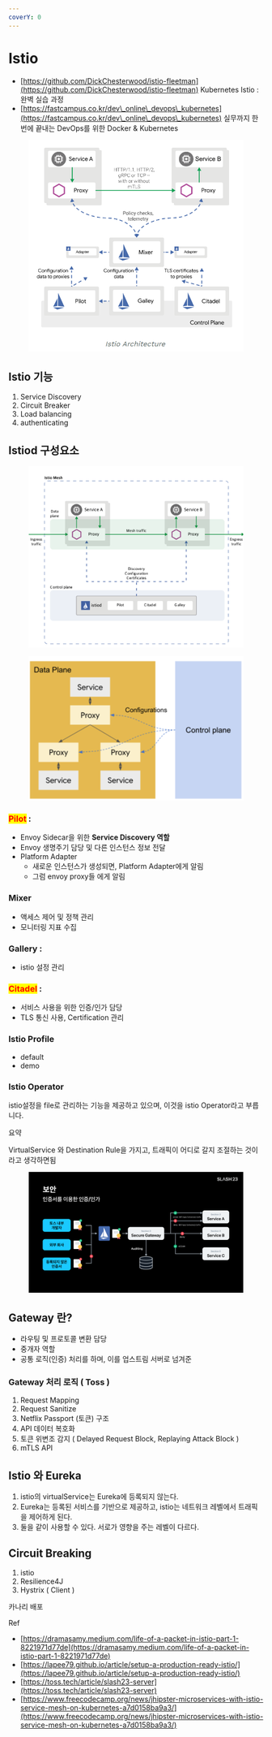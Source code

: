 ```yaml
---
coverY: 0
---
```


# Istio

* [https://github.com/DickChesterwood/istio-fleetman](https://github.com/DickChesterwood/istio-fleetman) Kubernetes Istio : 완벽 실습 과정
* [https://fastcampus.co.kr/dev\_online\_devops\_kubernetes](https://fastcampus.co.kr/dev\_online\_devops\_kubernetes) 실무까지 한번에 끝내는 DevOps를 위한 Docker & Kubernetes

<figure><img src="../../../../.gitbook/assets/image (49).png" alt=""><figcaption></figcaption></figure>

## Istio 기능

1. Service Discovery
2. Circuit Breaker
3. Load balancing
4. authenticating

## Istiod 구성요소

<figure><img src="../../../../.gitbook/assets/image (1) (1) (1) (1) (1) (1) (1) (1) (1) (1) (1) (1).png" alt=""><figcaption></figcaption></figure>

<figure><img src="../../../../.gitbook/assets/image (17) (1).png" alt=""><figcaption></figcaption></figure>

### <mark style="color:red;">Pilot</mark> :&#x20;

* Envoy Sidecar을 위한 **Service Discovery 역할**
* Envoy 생명주기 담당 및 다른 인스턴스  정보 전달
* Platform Adapter&#x20;
  * 새로운 인스턴스가 생성되면, Platform Adapter에게 알림
  * 그럼 envoy proxy들 에게 알림

### Mixer

* 액세스 제어 및 정책 관리
* 모니터링 지표 수집

### Gallery :&#x20;

* istio 설정 관리

### <mark style="color:red;">Citadel</mark> :&#x20;

* 서비스 사용을 위한 인증/인가 담당
* TLS 통신 사용, Certification 관리



### Istio Profile

* default
* demo

### Istio Operator

istio설정을 file로 관리하는 기능을 제공하고 있으며, 이것을 istio Operator라고 부릅니다.



요약

VirtualService 와 Destination Rule을 가지고, 트래픽이 어디로 갈지 조절하는 것이라고 생각하면됨





<figure><img src="../../../../.gitbook/assets/image (50).png" alt=""><figcaption></figcaption></figure>

## Gateway 란?

* 라우팅 및 프로토콜 변환 담당
* 중개자 역할
* 공통 로직(인증) 처리를 하며, 이를 업스트림 서버로 넘겨준

### Gateway 처리 로직 ( Toss )

1. Request Mapping
2. Request Sanitize
3. Netflix Passport (토큰) 구조
4. API 데이터 복호화
5. 토큰 위변조 감지 ( Delayed Request Block, Replaying Attack Block )
6. mTLS API



## Istio 와 Eureka

1. istio의 virtualService는 Eureka에 등록되지 않는다.&#x20;
2. Eureka는 등록된 서비스를 기반으로 제공하고, istio는 네트워크 레벨에서 트래픽을 제어하게 된다.
3. 둘을 같이 사용할 수 있다. 서로가 영향을 주는 레벨이 다르다.

## Circuit Breaking&#x20;

1. istio
2. Resilience4J
3. Hystrix ( Client )



카나리 배포



Ref&#x20;

* [https://dramasamy.medium.com/life-of-a-packet-in-istio-part-1-8221971d77de](https://dramasamy.medium.com/life-of-a-packet-in-istio-part-1-8221971d77de)
* [https://lapee79.github.io/article/setup-a-production-ready-istio/](https://lapee79.github.io/article/setup-a-production-ready-istio/)
* [https://toss.tech/article/slash23-server](https://toss.tech/article/slash23-server)
* [https://www.freecodecamp.org/news/jhipster-microservices-with-istio-service-mesh-on-kubernetes-a7d0158ba9a3/](https://www.freecodecamp.org/news/jhipster-microservices-with-istio-service-mesh-on-kubernetes-a7d0158ba9a3/)
